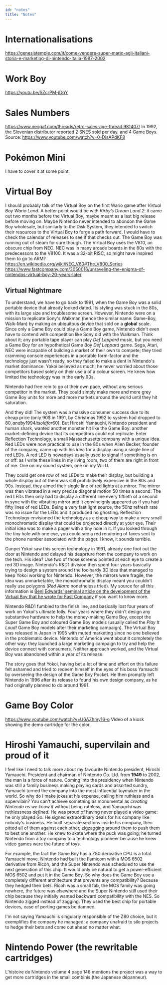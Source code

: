 ```yaml
---
id: "notes"
title: "Notes"
---
```

# Internationalisations

https://genesistemple.com/it/come-vendere-super-mario-agli-italiani-storia-e-marketing-di-nintendo-italia-1987-2002

# Work Boy

https://youtu.be/SZcrPM-jDqY

# Sales Numbers

https://www.neogaf.com/threads/retro-sales-age-thread.981407/
In 1992, the Slovenian distributor reported 2 SNES sold per day, and 4 Game Boys. Source: https://www.youtube.com/watch?v=0-DisAPdKF8

# Pokémon Mini

I have to cover it at some point.

# Virtual Boy

I should probably talk of the Virtual Boy on the first Wario game after *Virtual Boy Wario Land*. A better point would be with *Kirby’s Dream Land 2*: it came out two months before the Virtual Boy, maybe meant as a last big release before moving on. Maybe Nintendo never intended to abondon the Game Boy wholesale, but similarly to the Disk System, they intended to switch their resources to the Virtual Boy to forge a path forward. I would have to check the calendar of releases to see if that checks out. The Game Boy was running out of steam for sure though.
The Virtual Boy uses the V810, an obscure chip from NEC. NEC was in many arcade boards in the 80s with the predecessors to the V8100. It was a 32-bit RISC, so might have inspired them to go to ARM?
https://en.wikipedia.org/wiki/NEC_V60#The_V800_Series
https://www.fastcompany.com/3050016/unraveling-the-enigma-of-nintendos-virtual-boy-20-years-later

## Virtual Nightmare

To understand, we have to go back to 1991, when the Game Boy was a solid portable device that already looked dated. Its styling was stuck in the 80s, with its large size and troublesome screen. However, Nintendo were on a mission to replicate Sony's Walkman (hence the similar name: Game-Boy, Walk-Man) by making an ubiquitous device that sold on a **global** scale. Since only a Game Boy could play a Game Boy game, Nintendo didn't even have to contend with competition like Sony did with the Walkman. Think about it; any portable tape player can play *Def Leppard* music, but you need a Game Boy for an hypothetical Game Boy *Def Leppard* game. Sega, Atari, NEC were incapable of building a market of their own to compete; they tried cramming console experiences in a portable form-factor and the technology just wasn't ready, so they failed to make a dent in Nintendo's market dominance. Yokoi believed as much; he never worried about those competitors based solely on their use a of a colour screen. He knew how limited the technology was in the early 90s.

Nintendo had free rein to go at their own pace, without any serious competitor in the market. They could simply make more and more grey Game Boy units for more and more markets around the world until they hit saturation.

And they did! The system was a massive consumer success due to its cheap price (only 90$ in 1991, by Christmas 1992 to system had dropped to 80$, and by 1994 it sold for 60$). But Hiroshi Yamauchi, Nintendo president and human shark, wanted another monster hit like the Game Boy: another market-defining device that its competitors could not replicate. Enter Reflection Technology, a small Massachusetts company with a unique idea. Red LEDs were now practical to use in the 80s when Allen Becker, founder of the company, came up with his idea for a display using a single line of red LEDs. A red LED is nowadays usually used to signal if something is on or off: as I write these lines in my living room, two of them are right in front of me. One on my sound system, one on my Wii U.

They could get one row of red LEDs to make their display, but building a whole display out of them was still prohibitively expensive in the 80s and 90s. Instead, they aimed their single line of red lights at a mirror. The mirror was then vibrated in a very precise diagonal motion 50 times a second. The red LEDs then only had to display a different line every fiftieth of a second in sync with the vibrating mirror and it convincignly appeared as if you had fifty lines of red LEDs. Being a very fast light source, the 50hz refresh rate was no issue for the LEDs and it produced no ghosting. Reflection Technology envisioned the technology as a cheap way to make a very small monochromatic display that could be projected directly at your eye. Their initial idea was to make a pager with a tiny hole in it. If you looked through the tiny hole with one eye, you could see a red rendering of faxes sent to the phone number associated with the pager. I know, it sounds terrible.

Gunpei Yokoi saw this screen technology in 1991, already one foot out the door at Nintendo and delayed his deaprture from the company to work on the tech. His idea? Use two of those screens pointed at each eye to create a red 3D image. Nintendo's R&D1 division then spent four years basically trying to design a system around the foolhardy 3D idea that managed to keep Yokoi working for Nintendo. However, the mirrors were fragile, the idea was unmarketable, the monochromatic display meant you couldn't really use polygons (*Red Alarm* nonetheless tried). My source for all this information is [Benj Edwards' seminal article on the development of the Virtual Boy that he wrote for Fast Company](https://www.fastcompany.com/3050016/unraveling-the-enigma-of-nintendos-virtual-boy-20-years-later) if you want to know more.

Nintendo R&D1 fumbled to the finish line, and basically lost four years of work on Yokoi's ultimate folly. Four years where they didn't design any substantive hardware to help the money-making Game Boy, except the Super Game Boy and coloured Game Boy models (usually called the *Play It Loud!* Game Boy models after their marketing campaign). The Virtual Boy was released in Japan in 1995 with muted marketing since no one believed in the problematic device. Nintendo of America went about it completely the other way: they launched a large marketing campaign to try and help the device connect with consumers. Neither approach worked, and the Virtual Boy was abandoned within a year of its release.

The story goes that Yokoi, having bet a lot of time and effort on this failure felt ashamed and tried to redeem himself in the eyes of his boss Yamauchi by overseeing the design of the Game Boy Pocket. He then promptly left Nintendo in 1996 after its release to found his own design company, as he had originally planned to do around 1991.

# Game Boy Color

https://www.youtube.com/watch?v=U6AZhmy16-o
Video of a kiosk showing the demo cartridge for the color.

# Hiroshi Yamauchi, supervilain and proud of it

I feel like I need to talk more about my favourite Nintendo president, Hiroshi Yamauchi. President and chairman of Nintendo Co. Ltd. from **1949** to 2002, the man is a force of nature. Coming into the presidency when Nintendo was still a family business making playing cards and assorted sundry, Yamauchi turned the company into the most influential toymaker in the world. So why do I make jokes at his expense, calling him ruthless and a supervilain? You can't achieve something as monumental as *creating Nintendo as we know it* without being ruthless, and Yamauchi was ruthlessness *defined*. He was proud of having never played a video game: he only played Go. He signed extraordinary deals for his company like nobody's business. He built separate sections inside his company, then pitted all of them against each other, zigzagging around them to push them to best one another. He knew to skate where the puck was going; he turned Nintendo from a toy company to a technology pionneer because he knew video games were the future of toys.

For example, the fact the Game Boy has a Z80 derivative CPU is a total Yamauchi move. Nintendo had built the Famicom with a MOS 6502 derivative from Ricoh, and the Super Nintendo was scheduled to use the next generation of this chip. It would only be natural to get a power-efficient MOS 6502 and put it in the Game Boy. So why does the Game Boy use a completely different architecture that prevents any compatibility? Because they hedged their bets. Ricoh was a small fab, the MOS family was going nowhere, the future was elsewhere and the Super Nintendo still used their chip because they initially wanted backward compatibility with the NES. So Nintendo zigged instead of zagging. They used the best chip for portable devices, ease of porting games be damned.

I'm not saying Yamauchi is singularly responsible of the Z80 choice, but it exemplifies the company he managed; a company unafraid to silo projects to hedge their bets and come out ahead no matter what.

# Nintendo Power (the rewritable cartridges)

L’histoire de Nintendo volume 4 page 148 mentions the project was a way to get more cartridges in the small combinis (the Japanese dépanneur).